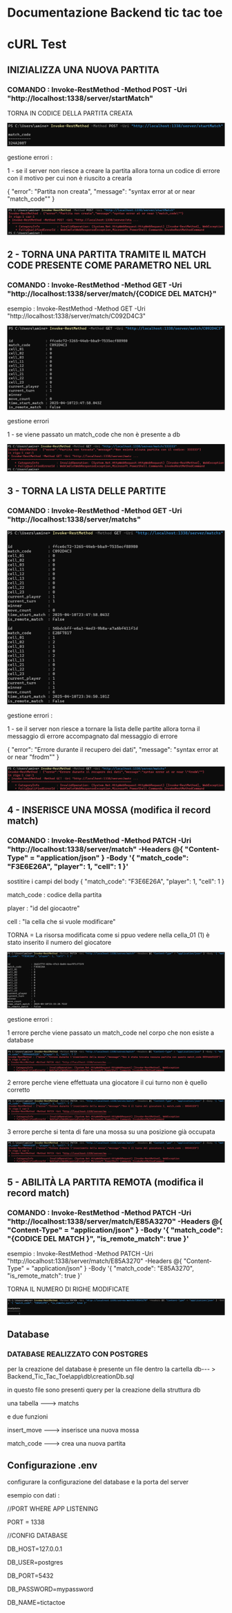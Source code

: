# Documentazione Backend tic tac toe

# cURL Test

## INIZIALIZZA UNA NUOVA PARTITA

### COMANDO : Invoke-RestMethod -Method POST -Uri "http://localhost:1338/server/startMatch"

TORNA IN CODICE DELLA PARTITA CREATA

![Descrizione immagine](./assets/image1.png)

gestione errori :

1 - se il server non riesce a creare la partita allora torna un codice di errore con il motivo per cui non è riuscito a crearla

{
    "error": "Partita non creata",
    "message": "syntax error at or near \"match_code\""
}

![Descrizione immagine](./assets/image2.png)

## 2 - TORNA UNA PARTITA TRAMITE IL MATCH CODE PRESENTE COME PARAMETRO NEL URL

### COMANDO : Invoke-RestMethod -Method GET -Uri "http://localhost:1338/server/match/{CODICE DEL MATCH}"

esempio : Invoke-RestMethod -Method GET -Uri "http://localhost:1338/server/match/C092D4C3"

![Descrizione immagine](./assets/image4.png)

gestione errori

1 - se viene passato un match_code che non è presente a db

![Descrizione immagine](./assets/image5.png)

## 3 - TORNA LA LISTA DELLE PARTITE

### COMANDO : Invoke-RestMethod -Method GET -Uri "http://localhost:1338/server/matchs"

![Descrizione immagine](./assets/image6.png)

gestione errori :

1 - se il server non riesce a tornare la lista delle partite allora torna il messaggio di errore accompagnato dal messaggio di errore

{
    "error": "Errore durante il recupero dei dati",
    "message": "syntax error at or near \"frodm\""
}

![Descrizione immagine](./assets/image7.png)

## 4 - INSERISCE UNA MOSSA (modifica il record match)

### COMANDO : Invoke-RestMethod -Method PATCH -Uri "http://localhost:1338/server/match" -Headers @{ "Content-Type" = "application/json" } -Body '{ "match_code": "F3E6E26A", "player": 1, "cell": 1 }'

sostitire i campi del body { "match_code": "F3E6E26A", "player": 1, "cell": 1 }

match_code : codice della partita

player : "id del giocaotre"

cell : "la cella che si vuole modificare"

TORNA = La risorsa modificata come si ppuo vedere nella cella_01 (1) è stato inserito il numero del giocatore

![Descrizione immagine](./assets/image3.png)

gestione errori :

1 errore perche viene passato un match_code nel corpo che non esiste a database

![Descrizione immagine](./assets/image10.png)

2 errore perche viene effettuata una giocatore il cui turno non è quello corretto

![Descrizione immagine](./assets/image11.png)

3 errore perche si tenta di fare una mossa su una posizione già occupata

![Descrizione immagine](./assets/image11.png)

## 5 - ABILITÀ LA PARTITA REMOTA (modifica il record match)

### COMANDO : Invoke-RestMethod -Method PATCH -Uri "http://localhost:1338/server/match/E85A3270" -Headers @{ "Content-Type" = "application/json" } -Body '{ "match_code": "{CODICE DEL MATCH }", "is_remote_match": true }'

esempio : Invoke-RestMethod -Method PATCH -Uri "http://localhost:1338/server/match/E85A3270" -Headers @{ "Content-Type" = "application/json" } -Body '{ "match_code": "E85A3270", "is_remote_match": true }'

TORNA IL NUMERO DI RIGHE MODIFICATE

![Descrizione immagine](./assets/image9.png)

## Database 

### DATABASE REALIZZATO CON POSTGRES 

per la creazione del database è presente un file dentro la cartella db--- > Backend_Tic_Tac_Toe\app\db\creationDb.sql

in questo file sono presenti query per la creazione della struttura db

una tabella ---> matchs

e due funzioni 

insert_move ---> inserisce una nuova mossa

match_code  ---> crea una nuova partita

## Configurazione .env

configurare la configurazione del database e la porta del server

esempio con dati :

//PORT WHERE APP LISTENING

PORT = 1338

//CONFIG DATABASE

DB_HOST=127.0.0.1

DB_USER=postgres

DB_PORT=5432

DB_PASSWORD=mypassword

DB_NAME=tictactoe
